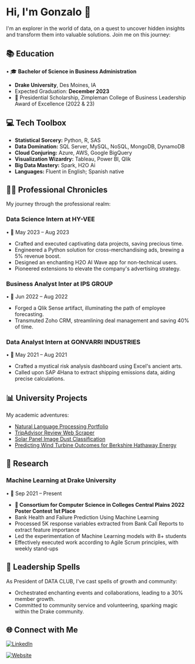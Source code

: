 # Hi, I'm Gonzalo 👋

I'm an explorer in the world of data, on a quest to uncover hidden insights and transform them into valuable solutions. Join me on this journey:

## 📚 Education

• 🎓 **Bachelor of Science in Business Administration**
  - **Drake University**, Des Moines, IA
  - Expected Graduation: **December 2023**
  - 🏅 Presidential Scholarship, Zimpleman College of Business Leadership Award of Excellence (2022 & 23)

## 💻 Tech Toolbox

- **Statistical Sorcery:** Python, R, SAS
- **Data Domination:** SQL Server, MySQL, NoSQL, MongoDB, DynamoDB
- **Cloud Conjuring:** Azure, AWS, Google BigQuery
- **Visualization Wizardry:** Tableau, Power BI, Qlik
- **Big Data Mastery:** Spark, H2O Ai
- **Languages:** Fluent in English; Spanish native

## 👨‍💼 Professional Chronicles

My journey through the professional realm:

### Data Science Intern at HY-VEE 
• 📅 May 2023 – Aug 2023
- Crafted and executed captivating data projects, saving precious time.
- Engineered a Python solution for cross-merchandising ads, brewing a 5% revenue boost.
- Designed an enchanting H2O AI Wave app for non-technical users.
- Pioneered extensions to elevate the company's advertising strategy.

### Business Analyst Inter at IPS GROUP
• 📅 Jun 2022 – Aug 2022
- Forged a Qlik Sense artifact, illuminating the path of employee forecasting.
- Transmuted Zoho CRM, streamlining deal management and saving 40% of time.

### Data Analyst Intern at GONVARRI INDUSTRIES
• 📅 May 2021 – Aug 2021
- Crafted a mystical risk analysis dashboard using Excel's ancient arts.
- Called upon SAP 4Hana to extract shipping emissions data, aiding precise calculations.

## 📊 University Projects

My academic adventures:

- [Natural Language Processing Portfolio](https://github.com/gonzalovaldenebro/NaturalLanguageProcessing-Portfolio)
- [TripAdvisor Review Web Scraper](https://github.com/gonzalovaldenebro/TripAdvisorReviewsWebScrapper)
- [Solar Panel Image Dust Classification](https://github.com/gonzalovaldenebro/Solar_Pannel_Dust_Classification)
- [Predicting Wind Turbine Outcomes for Berkshire Hathaway Energy](https://github.com/gonzalovaldenebro/DataAnalyticsCapstone)

## 🌌 Research 

### Machine Learning at Drake University
• 📅 Sep 2021 – Present
-  **🏅 Consortium for Computer Science in Colleges Central Plains 2022 Poster Contest 1st Place** 
- Bank Health and Failure Prediction Using Machine Learning
- Processed 5K response variables extracted from Bank Call Reports to extract feature importance
- Led the experimentation of Machine Learning models with 8+ students
- Effectively executed work according to Agile Scrum principles, with weekly stand-ups


## 👥 Leadership Spells
As President of DATA CLUB, I've cast spells of growth and community:

- Orchestrated enchanting events and collaborations, leading to a 30% member growth.
- Committed to community service and volunteering, sparking magic within the Drake community.

## 🌐 Connect with Me

[![LinkedIn](https://img.shields.io/badge/LinkedIn-Connect-blue?style=for-the-badge&logo=linkedin)](https://www.linkedin.com/in/gonzalo-valdenebro-035392157/)

[![Website](https://img.shields.io/badge/Website-Visit-ff69b4?style=for-the-badge&logo=google-chrome)](https://sites.google.com/view/gonzalo-valdenebro/home)


